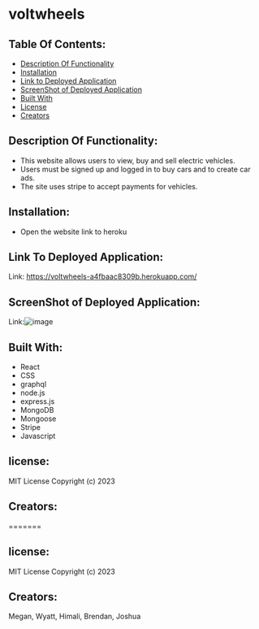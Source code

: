 # voltwheels


## Table Of Contents:

- [Description Of Functionality](#description-of-functionality)
- [Installation](#installation)
- [Link to Deployed Application](#link-to-deployed-application)
- [ScreenShot of Deployed Application](#screenshot-of-deployed-application)
- [Built With](#built-with)
- [License](#license)
- [Creators](#creators)

## Description Of Functionality:

- This website allows users to view, buy and sell electric vehicles.
- Users must be signed up and logged in to buy cars and to create car ads.
- The site uses stripe to accept payments for vehicles.

## Installation:

- Open the website link to heroku

## Link To Deployed Application:

Link: https://voltwheels-a4fbaac8309b.herokuapp.com/

## ScreenShot of Deployed Application:

Link:![image](https://github.com/mdeluca13/voltwheels/assets/123771567/181828fb-726b-48e7-b6a4-59a20fc65801)

## Built With:
- React
- CSS
- graphql
- node.js
- express.js
- MongoDB
- Mongoose
- Stripe
- Javascript


## license:

MIT License
Copyright (c) 2023

## Creators:

=======
## license:
MIT License
Copyright (c) 2023 
## Creators:

Megan, Wyatt, Himali, Brendan, Joshua

